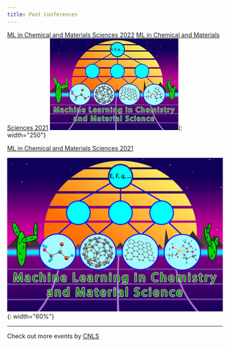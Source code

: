 ```yaml
---
title: Past Conferences
---
```


<!-- {:. style="text-align: center"}  -->
[ML in Chemical and Materials Sciences 2022](https://web.cvent.com/event/98d693ec-2328-4e76-bf46-c88d714cb55a/summary)
[ML in Chemical and Materials Sciences 2021](https://web.cvent.com/event/5e804abe-b0bb-4c3e-b5f8-94df8cd75147/summary)
![](/assets/past_events/2023-logo.webp){: width="250"}

[ML in Chemical and Materials Sciences 2021](https://web.cvent.com/event/98d693ec-2328-4e76-bf46-c88d714cb55a/summary)

![](/assets/past_events/2023-logo.jpg){: width="60%"}

--------------------       
Check out more events by [CNLS](https://cnls.lanl.gov/External/Conferences.php)
